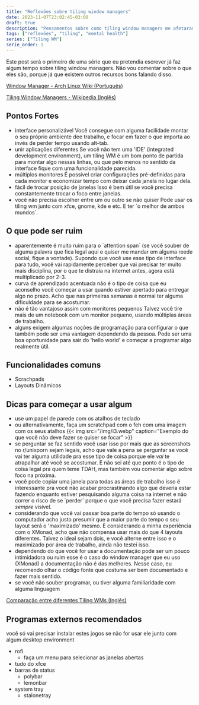 ```yaml
---
title: "Reflexões sobre tiling window managers"
date: 2023-11-07T23:02:45-03:00
draft: true
description: "Pensamentos sobre como tiling window managers me afetaram"
tags: ["reflexões", "tiling", "mental health"]
series: ["Tiling WM"]
serie_order: 1
---
```

Este post será o primeiro de uma série que eu pretendia escrever já faz algum tempo sobre tiling window managers. Não vou comentar sobre o que eles são, porque já que existem outros recursos bons falando disso.

[Window Manager - Arch Linux Wiki (Português)](https://wiki.archlinux.org/title/Window_manager_(Portugu%C3%AAs))

[Tiling Window Managers - Wikipedia (Inglês)](https://en.wikipedia.org/wiki/Tiling_window_manager)

## Pontos Fortes
- interface personalizável
Você consegue com alguma facilidade montar o seu próprio ambiente dee trabalho, e focar em fazer o que importa ao invés de perder tempo usando alt-tab.
- unir aplicações diferentes
Se você não tem uma 'IDE' (integrated development environment), um tiling WM é um bom ponto de partida para montar algo nessas linhas, ou que pelo menos no sentido da interface fique com uma funcionalidade parecida.
- múltiplos monitores
É possível criar configurações pré-definidas para cada monitor e economizar tempo com deixar cada janela no lugar dela.
- fácil de trocar posição de janelas
Isso é bem útil se você precisa constantemente trocar o foco entre janelas.
- você não precisa escolher entre um ou outro se não quiser
Pode usar os tiling wm junto com xfce, gnome, kde e etc. E ter ´o melhor de ambos mundos´.

## O que pode ser ruim

- aparentemente é muito ruim para o ´attention span´ (se você souber de alguma palavra que fica legal aqui e quiser me mandar em alguma reede social, fique a vontade). Supondo que você use esse tipo de interface para tudo, você vai rapidamente perceber que vai precisar ter muito mais disciplina, por o que te distraia na internet antes, agora está multiplicado por 2-3.
- curva de aprendizado acentuada
não é o tipo de coisa que eu aconselho você começar a usar quando estiver apertado para entregar algo no prazo. Acho que nas primeiras semanas é normal ter alguma dificuldade para se acostumar.
- não é tão vantajoso assim com monitores pequenos
Talvez você tire mais de um notebook com um monitor pequeno, usando múltiplas áreas de trabalho.
- alguns exigem algumas noções de programação para configurar
o que também pode ser uma vantagem dependendo da pessoa. Pode ser uma boa oportunidade para sair do 'hello world' e começar a programar algo realmente útil. 

## Funcionalidades comuns

- Scrachpads
- Layouts Dinâmicos

## Dicas para começar a usar algum

- use um papel de parede com os atalhos de teclado
- ou alternativamente, faça um scratchpad com o feh com uma imagem com os seus atalhos
{{< img src="/img/i3.webp" caption="Exemplo do que você não deve fazer se quiser se focar" >}}
- se perguntar se faz sentido você usar isso
por mais que as screenshots no r/unixporn sejam legais, acho que vale a pena se perguntar se você vai ter alguma utilidade pra esse tipo de coisa porque ele *vai* te atrapalhar até você se acostumar. E não sei até que ponto é o tipo de coisa legal pra quem teme TDAH, mas também vou comentar algo sobre foco na próxima.
- você pode copiar uma janela para todas as áreas de trabalho
isso é interessante pra você não acabar procrastinando algo que deveria estar fazendo enquanto estiver pesquisando alguma coisa na internet e não correr o risco de se ´perder´ porque o que você precisa fazer estará *sempre* visível.
- considerando que você vai passar boa parte do tempo só usando o computador
acho justo presumir que a maior parte do tempo o seu layout será o 'maximizado' mesmo. E considerando a minha experiência com o XMonad, acho que não compensa usar mais do que 4 layouts diferentes. Talvez o ideal sejam dois, e você alterne entre isso e o maximizado por área de trabalho, ainda não testei isso.
- dependendo do que você for usar a documentação pode ser um pouco intimidadora ou ruim esse é o caso do window manager que eu uso (XMonad) a documentação não é das melhores. Nesse caso, eu recomendo olhar o código fonte que costuma ser bem documentado e fazer mais sentido.
- se você não souber programar, ou tiver alguma familiaridade com alguma linguagem

[Comparação entre diferentes Tiling WMs (Inglês)](https://wiki.archlinux.org/title/Comparison_of_tiling_window_managers)

## Programas externos recomendados
você só vai precisar instalar estes jogos se não for usar ele junto com algum desktop environment
- rofi
    * faça um menu para selecionar as janelas abertas
- tudo do xfce
- barras de status
    * polybar
    * lemonbar
- system tray
    * stalonetray


